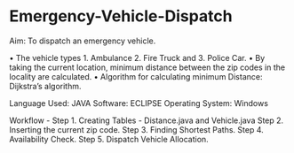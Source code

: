 # Emergency-Vehicle-Dispatch

Aim: To dispatch an emergency vehicle.

• The vehicle types 1. Ambulance 2. Fire Truck and 3.
Police Car.
• By taking the current location, minimum distance
between the zip codes in the locality are calculated.
• Algorithm for calculating minimum Distance: Dijkstra’s
algorithm.

Language Used: JAVA
Software: ECLIPSE
Operating System: Windows

Workflow - 
Step 1. Creating Tables - Distance.java and Vehicle.java
Step 2. Inserting the current zip code. 
Step 3. Finding Shortest Paths.
Step 4. Availability Check.
Step 5. Dispatch Vehicle Allocation.

